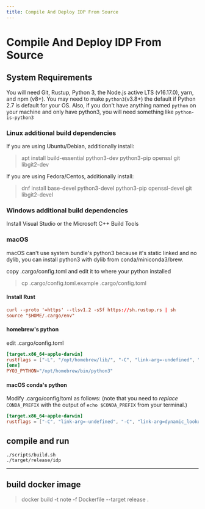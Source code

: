```yaml
---
title: Compile And Deploy IDP From Source
---
```


# Compile And Deploy IDP From Source

## System Requirements

You will need Git, Rustup, Python 3, the Node.js active LTS (v16.17.0), yarn, and npm (v8+). You may need to make `python3`(v3.8+) the default if Python 2.7 is default for your OS. Also, if you don't have anything named `python` on your machine and only have python3, you will need something like `python-is-python3`

### Linux additional build dependencies

If you are using Ubuntu/Debian, additionally install:

> apt install build-essential python3-dev python3-pip openssl git libgit2-dev

If you are using Fedora/Centos, additionally install:

> dnf install base-devel python3-devel python3-pip openssl-devel git libgit2-devel

### Windows additional build dependencies

Install Visual Studio or the Microsoft C++ Build Tools

### macOS

macOS can't use system bundle's python3 because it's static linked and no dylib, you can install python3 with dylib from conda/miniconda3/brew.

copy .cargo/config.toml and edit it to where your python installed

> cp .cargo/config.toml.example .cargo/config.toml

#### Install Rust

```toml
curl --proto '=https' --tlsv1.2 -sSf https://sh.rustup.rs | sh
source "$HOME/.cargo/env"
```

#### homebrew's python

edit .cargo/config.toml

```toml
[target.x86_64-apple-darwin]
rustflags = ["-L", "/opt/homebrew/lib/", "-C", "link-arg=-undefined", "-C", "link-arg=dynamic_lookup"]
[env]
PYO3_PYTHON="/opt/homebrew/bin/python3"
```

#### macOS conda's python

Modify .cargo/config/toml as follows:
(note that you need to _replace_ `CONDA_PREFIX` with
the output of `echo $CONDA_PREFIX` from your terminal.)

```toml
[target.x86_64-apple-darwin]
rustflags = ["-C", "link-arg=-undefined", "-C", "link-arg=dynamic_lookup", "-C", "link-arg=-Wl,-rpath,`CONDA_PREFIX`/lib"]
```

## compile and run

```
./scripts/build.sh
./target/release/idp
```

---

## build docker image

> docker build -t note -f Dockerfile --target release .
